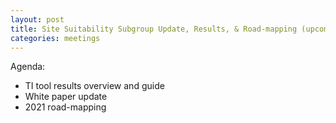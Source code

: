 ```yaml
---
layout: post
title: Site Suitability Subgroup Update, Results, & Road-mapping (upcoming)
categories: meetings
---
```



Agenda:
- TI tool results overview and guide
- White paper update
- 2021 road-mapping
